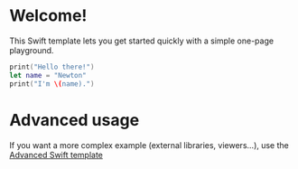 # Welcome!

This Swift template lets you get started quickly with a simple one-page playground.

```swift runnable
print("Hello there!")
let name = "Newton"
print("I'm \(name).")
```

# Advanced usage

If you want a more complex example (external libraries, viewers...), use the [Advanced Swift template](https://tech.io/select-repo/575)
